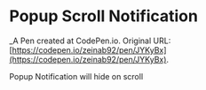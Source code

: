 # Popup Scroll Notification
 _A Pen created at CodePen.io. Original URL: [https://codepen.io/zeinab92/pen/JYKyBx](https://codepen.io/zeinab92/pen/JYKyBx).

 Popup Notification will hide on scroll